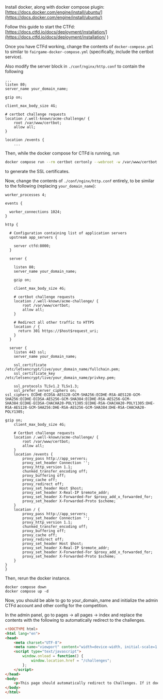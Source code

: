 Install docker, along with docker compose plugin:
[https://docs.docker.com/engine/install/ubuntu/](https://docs.docker.com/engine/install/ubuntu/)

Follow this guide to start the CTFd:
[https://docs.ctfd.io/docs/deployment/installation/](https://docs.ctfd.io/docs/deployment/installation/
)

Once you have CTFd working, change the contents 
of `docker-compose.yml` to similar to `fairgame-docker-compose.yml` (specifically, include the certbot service).

Also modify the server block in `./conf/nginx/http.conf` to contain the following
```
...
listen 80;
server_name your_domain_name;

gzip on;

client_max_body_size 4G;

# certbot challenge requests
location /.well-known/acme-challenge/ {
    root /var/www/certbot;
    allow all;
}

location /events {
    ...
```

Then, while the docker compose for CTFd is running, run
```bash
docker compose run --rm certbot certonly --webroot -w /var/www/certbot -d your_domain_name
```
to generate the SSL certificates.

Now, change the contents of `./conf/nginx/http.conf` entirely, to be similar to the following (replacing `your_domain_name`):
```
worker_processes 4;

events {

  worker_connections 1024;
}

http {

  # Configuration containing list of application servers
  upstream app_servers {

    server ctfd:8000;
  }

  server {

    listen 80;
    server_name your_domain_name;

    gzip on;

    client_max_body_size 4G;

    # certbot challenge requests
    location /.well-known/acme-challenge/ {
        root /var/www/certbot;
        allow all;
    }

    # Redirect all other traffic to HTTPS
    location / {
      return 301 https://$host$request_uri;
    }
  }

  server {
    listen 443 ssl;
    server_name your_domain_name;

    ssl_certificate /etc/letsencrypt/live/your_domain_name/fullchain.pem;
    ssl_certificate_key /etc/letsencrypt/live/your_domain_name/privkey.pem;

    ssl_protocols TLSv1.2 TLSv1.3;
    ssl_prefer_server_ciphers on;                                               ssl_ciphers ECDHE-ECDSA-AES128-GCM-SHA256:ECDHE-RSA-AES128-GCM-SHA256:ECDHE-ECDSA-AES256-GCM-SHA384:ECDHE-RSA-AES256-GCM-SHA384:ECDHE-ECDSA-CHACHA20-POLY1305:ECDHE-RSA-CHACHA20-POLY1305:DHE-RSA-AES128-GCM-SHA256:DHE-RSA-AES256-GCM-SHA384:DHE-RSA-CHACHA20-POLY1305;
                                                                                gzip on;
    client_max_body_size 4G;

    # Certbot challenge requests
    location /.well-known/acme-challenge/ {
        root /var/www/certbot;
        allow all;
    }
    location /events {
        proxy_pass http://app_servers;
        proxy_set_header Connection '';
        proxy_http_version 1.1;
        chunked_transfer_encoding off;
        proxy_buffering off;
        proxy_cache off;
        proxy_redirect off;
        proxy_set_header Host $host;
        proxy_set_header X-Real-IP $remote_addr;
        proxy_set_header X-Forwarded-For $proxy_add_x_forwarded_for;
        proxy_set_header X-Forwarded-Proto $scheme;
    }
    location / {
        proxy_pass http://app_servers;
        proxy_set_header Connection '';
        proxy_http_version 1.1;
        chunked_transfer_encoding off;
        proxy_buffering off;
        proxy_cache off;
        proxy_redirect off;
        proxy_set_header Host $host;
        proxy_set_header X-Real-IP $remote_addr;
        proxy_set_header X-Forwarded-For $proxy_add_x_forwarded_for;
        proxy_set_header X-Forwarded-Proto $scheme;
    }
}
}
```
Then, rerun the docker instance.
```
docker compose down
docker compose up -d
```

Now, you should be able to go to your_domain_name
and initialize the admin CTFd account and other config for the competition.


In the admin panel, go to pages -> all pages -> index
and replace the contents with the following 
to automatically redirect to the challenges.

```html
<!DOCTYPE html>
<html lang="en">
<head>
    <meta charset="UTF-8">
    <meta name="viewport" content="width=device-width, initial-scale=1.0">
    <script type="text/javascript">
        window.onload = function() {
            window.location.href = "/challenges";
        };
    </script>
</head>
<body>
    <p>This page should automatically redirect to Challenges. If it doesn't, click <a href="/challenges">here</a> to go manually.</p>
</body>
</html>
```
